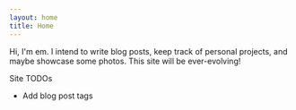 ```yaml
---
layout: home
title: Home
---
```


Hi, I'm em. I intend to write blog posts, keep track of personal projects, and maybe showcase some photos. This site will be ever-evolving!

Site TODOs
- Add blog post tags

